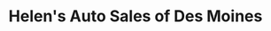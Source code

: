---
title: "Helen's Auto Sales of Des Moines"
url: /des-moines/helens-auto-sales-of-des-moines/
shop: car
---